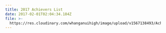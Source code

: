 ```yaml
---
title: 2017 Achievers List
date: 2017-02-01T02:04:34.184Z
file: >-
  https://res.cloudinary.com/whanganuihigh/image/upload/v1567138493/Achievers/2017_ACHIEVERS_LIST.pdf
---
```



